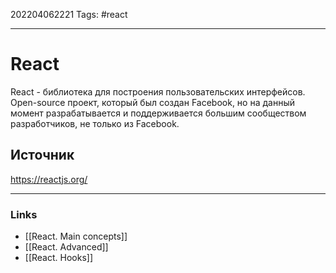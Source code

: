 202204062221
Tags: #react

--- 
# React
React - библиотека для построения пользовательских интерфейсов. Open-source проект, который был создан Facebook, но на данный момент разрабатывается и поддерживается большим сообществом разработчиков, не только из Facebook.

## Источник
https://reactjs.org/

--- 
### Links
- [[React. Main concepts]]
- [[React. Advanced]]
- [[React. Hooks]]